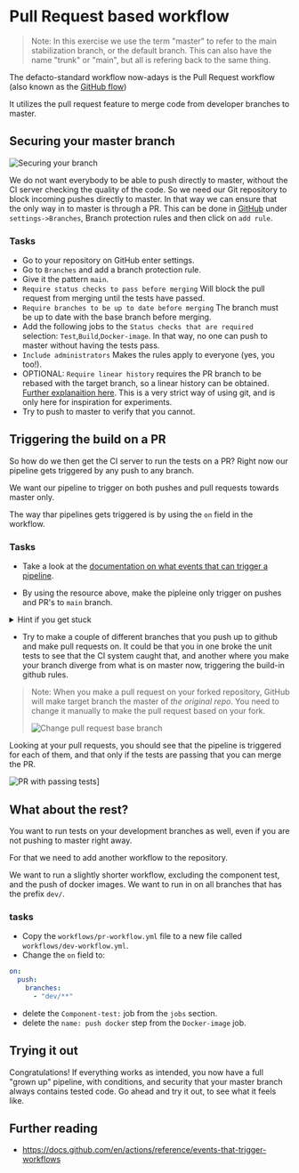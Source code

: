 # Pull Request based workflow

> Note: In this exercise we use the term "master" to refer to the main stabilization branch, or the default branch. This can also have the name "trunk" or "main", but all is refering back to the same thing.

The defacto-standard workflow now-adays is the
Pull Request workflow (also known as the
[GitHub flow](https://guides.github.com/introduction/flow/))

It utilizes the pull request feature to merge code from developer branches to master.

## Securing your master branch

![Securing your branch](../img/branch-protection.png)

We do not want everybody to be able to push directly to master, without the CI server checking the quality of the code. So we need our Git repository to block incoming pushes directly to master. In that way we can ensure that the only way in to master is through a PR. This can be done in [GitHub](https://help.github.com/en/github/administering-a-repository/enabling-required-status-checks) under `settings->Branches`, Branch protection rules and then click on `add rule`.

### Tasks

- Go to your repository on GitHub enter settings.
- Go to `Branches` and add a branch protection rule.
- Give it the pattern `main`.
- `Require status checks to pass before merging` Will block the pull request from merging until the tests have passed.
- `Require branches to be up to date before merging` The branch must be up to date with the base branch before merging.
- Add the following jobs to the `Status checks that are required` selection: `Test`,`Build`,`Docker-image`. In that way, no one can push to master without having the tests pass.
- `Include administrators` Makes the rules apply to everyone (yes, you too!).
- OPTIONAL: `Require linear history` requires the PR branch to be rebased with the target branch, so a linear history can be obtained. [Further explanaition here](https://www.bitsnbites.eu/a-tidy-linear-git-history/). This is a very strict way of using git, and is only here for inspiration for experiments.
- Try to push to master to verify that you cannot.

## Triggering the build on a PR

So how do we then get the CI server to run the tests on a PR?
Right now our pipeline gets triggered by any push to any branch.

We want our pipeline to trigger on both pushes and pull requests towards master only.

The way thar pipelines gets triggered is by using the `on` field in the workflow.

### Tasks

- Take a look at the [documentation on what events that can trigger a pipeline](https://docs.github.com/en/actions/reference/events-that-trigger-workflows).

- By using the resource above, make the pipleine only trigger on pushes and PR's to `main` branch.

<details>
<summary> Hint if you get stuck</summary>

``` yaml
on:
  # Trigger the workflow on push or pull request,
  # but only for the main branch
  push:
    branches:
      - main
  pull_request:
    branches:
      - main
```

</details>

- Try to make a couple of different branches that you push up to github and make pull requests on. It could be that you in one broke the unit tests to see that the CI system caught that, and another where you make your branch diverge from what is on master now, triggering the build-in github rules.

> Note: When you make a pull request on your
> forked repository, GitHub will make target
> branch the master of _the original repo_. You
> need to change it manually to make the pull
> request based on your fork.
>
> ![Change pull request base branch](../img/pr-chooser.png)

Looking at your pull requests, you should see that the pipeline is triggered for each of them, and that only if the tests are passing that you can merge the PR.

![PR with passing tests](../img/actions-checks.png)]

## What about the rest?

You want to run tests on your development branches as well, even if you are not pushing to master right away.

For that we need to add another workflow to the repository.

We want to run a slightly shorter workflow, excluding the component test, and the push of docker images. We want to run in on all branches that has the prefix `dev/`.

### tasks

- Copy the `workflows/pr-workflow.yml` file to a new file called `workflows/dev-workflow.yml`.
- Change the `on` field to:

``` yaml
on:
  push:
    branches:
      - "dev/**"
```

- delete the `Component-test:` job from the `jobs` section.
- delete the `name: push docker` step from the `Docker-image` job.

## Trying it out

Congratulations! If everything works as intended, you now have a full "grown up" pipeline, with conditions, and security that your master branch always contains tested code. Go ahead and try it out, to see what it feels like.

## Further reading

- https://docs.github.com/en/actions/reference/events-that-trigger-workflows